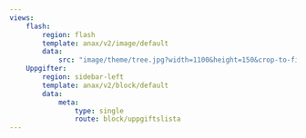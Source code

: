 ```yaml
---
views:
    flash:
        region: flash
        template: anax/v2/image/default
        data:
            src: "image/theme/tree.jpg?width=1100&height=150&crop-to-fit&area=0,0,30,0"
    Uppgifter:
        region: sidebar-left
        template: anax/v2/block/default
        data:
            meta:
                type: single
                route: block/uppgiftslista
---
```

